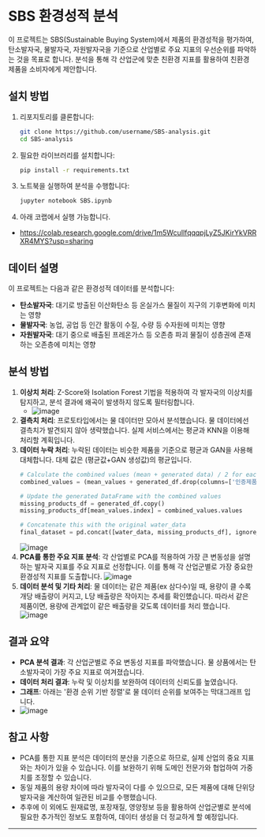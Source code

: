 # SBS 환경성적 분석

이 프로젝트는 SBS(Sustainable Buying System)에서 제품의 환경성적을 평가하여, 탄소발자국, 물발자국, 자원발자국을 기준으로 산업별로 주요 지표의 우선순위를 파악하는 것을 목표로 합니다. 분석을 통해 각 산업군에 맞춘 친환경 지표를 활용하여 친환경 제품을 소비자에게 제안합니다.

## 설치 방법

1. 리포지토리를 클론합니다:
    ```bash
    git clone https://github.com/username/SBS-analysis.git
    cd SBS-analysis
    ```

2. 필요한 라이브러리를 설치합니다:
    ```bash
    pip install -r requirements.txt
    ```

3. 노트북을 실행하여 분석을 수행합니다:
    ```bash
    jupyter notebook SBS.ipynb
    ```
4. 아래 코랩에서 실행 가능합니다.
- https://colab.research.google.com/drive/1m5WcuIlfqqqpjLyZ5JKirYkVRRXR4MYS?usp=sharing

## 데이터 설명

이 프로젝트는 다음과 같은 환경성적 데이터를 분석합니다:
- **탄소발자국**: 대기로 방출된 이산화탄소 등 온실가스 물질이 지구의 기후변화에 미치는 영향
- **물발자국**: 농업, 공업 등 인간 활동이 수질, 수량 등 수자원에 미치는 영향
- **자원발자국**: 대기 중으로 배출된 프레온가스 등 오존층 파괴 물질이 성층권에 존재하는 오존층에 미치는 영향

## 분석 방법
1. **이상치 처리**: Z-Score와 Isolation Forest 기법을 적용하여 각 발자국의 이상치를 탐지하고, 분석 결과에 왜곡이 발생하지 않도록 필터링합니다.
    - ![image](https://github.com/user-attachments/assets/133e24a2-6117-4f8f-a37b-29b8d7d28e47)
2. **결측치 처리**: 프로토타입에서는 물 데이터만 모아서 분석했습니다. 물 데이터에선 결측치가 발견되지 않아 생략했습니다. 실제 서비스에서는 평균과 KNN을 이용해 처리할 계획입니다.
3. **데이터 누락 처리**: 누락된 데이터는 비슷한 제품을 기준으로 평균과 GAN을 사용해 대체합니다. 대체 값은 (평균값+GAN 생성값)의 평균입니다.
    ``` python
    # Calculate the combined values (mean + generated data) / 2 for each product
    combined_values = (mean_values + generated_df.drop(columns=['인증제품명'])).div(2)
    
    # Update the generated DataFrame with the combined values
    missing_products_df = generated_df.copy()
    missing_products_df[mean_values.index] = combined_values.values
    
    # Concatenate this with the original water_data
    final_dataset = pd.concat([water_data, missing_products_df], ignore_index=True)
    ```
    ![image](https://github.com/user-attachments/assets/914134eb-4c5b-4682-b667-73fafc5bd8c7)
4. **PCA를 통한 주요 지표 분석**: 각 산업별로 PCA를 적용하여 가장 큰 변동성을 설명하는 발자국 지표를 주요 지표로 선정합니다. 이를 통해 각 산업군별로 가장 중요한 환경성적 지표를 도출합니다.
    ![image](https://github.com/user-attachments/assets/25645372-09a1-4831-ad34-525f088ef4e3)
5. **데이터 분석 및 기타 처리**: 물 데이터는 같은 제품(ex 삼다수)일 때, 용량이 클 수록 개당 배출량이 커지고, L당 배출량은 작아지는 추세를 확인헀습니다. 따라서 같은 제품이면, 용량에 관계없이 같은 배출량을 갖도록 데이터를 처리 했습니다.
    ![image](https://github.com/user-attachments/assets/f0cf0f3b-2d3f-4931-b299-e34401cd7c6c)
## 결과 요약

- **PCA 분석 결과**: 각 산업군별로 주요 변동성 지표를 파악했습니다. 물 상품에서는 탄소발자국이 가장 주요 지표로 여겨졌습니다.
- **데이터 처리 결과**: 누락 및 이상치를 보완하여 데이터의 신뢰도를 높였습니다.
- **그래프**: 아래는 '환경 순위 기반 정렬'로 물 데이터 순위를 보여주는 막대그래프 입니다.
- ![image](https://github.com/user-attachments/assets/cf7eb332-838d-40c3-8316-5440993f68f9)

## 참고 사항

- PCA를 통한 지표 분석은 데이터의 분산을 기준으로 하므로, 실제 산업의 중요 지표와는 차이가 있을 수 있습니다. 이를 보완하기 위해 도메인 전문가와 협업하여 가중치를 조정할 수 있습니다.
- 동일 제품의 용량 차이에 따라 발자국이 다를 수 있으므로, 모든 제품에 대해 단위당 발자국을 계산하여 일관된 비교를 수행했습니다.
- 추후에 이 외에도 원재료명, 포장재질, 영양정보 등을 활용하여 산업군별로 분석에 필요한 추가적인 정보도 포함하여, 데이터 생성을 더 정교하게 할 예정입니다.


---
